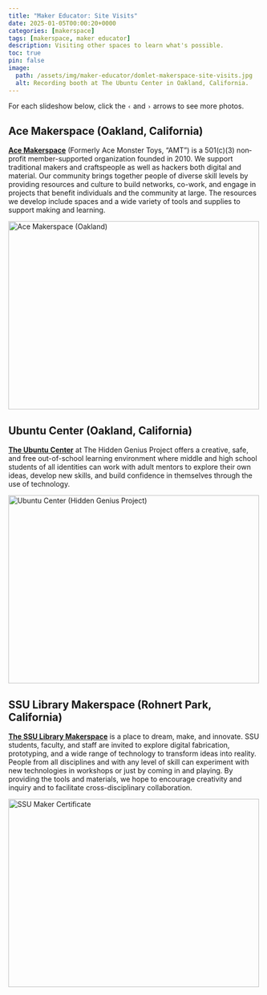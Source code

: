 ```yaml
---
title: "Maker Educator: Site Visits"
date: 2025-01-05T00:00:20+0000
categories: [makerspace]
tags: [makerspace, maker educator]
description: Visiting other spaces to learn what's possible.
toc: true
pin: false
image:
  path: /assets/img/maker-educator/domlet-makerspace-site-visits.jpg
  alt: Recording booth at The Ubuntu Center in Oakland, California.
---
```


For each slideshow below, click the `‹` and `›` arrows to see more photos.

## Ace Makerspace (Oakland, California)

**[Ace Makerspace](https://www.acemakerspace.org/about/)** (Formerly Ace Monster Toys, “AMT”) is a 501(c)(3) non­profit member-supported organization founded in 2010. We support traditional makers and craftspeople as well as hackers both digital and material. Our community brings together people of diverse skill levels by providing resources and culture to build networks, co-work, and engage in projects that benefit individuals and the community at large. The resources we develop include spaces and a wide variety of tools and supplies to support making and learning.

<a data-flickr-embed="true" href="https://www.flickr.com/photos/dombrassey/albums/72177720322967811" title="Ace Makerspace (Oakland)"><img src="https://live.staticflickr.com/65535/54246694496_f6fc9f4169_w.jpg" width="500" height="375" alt="Ace Makerspace (Oakland)"/></a><script async src="https://embedr.flickr.com/assets/client-code.js" charset="utf-8"></script>

## Ubuntu Center (Oakland, California)

**[The Ubuntu Center](https://www.hiddengeniusproject.org/ubuntucenter/)** at The Hidden Genius Project offers a creative, safe, and free out-of-school learning environment where middle and high school students of all identities can work with adult mentors to explore their own ideas, develop new skills, and build confidence in themselves through the use of technology.

<a data-flickr-embed="true" href="https://www.flickr.com/photos/dombrassey/albums/72177720322915894" title="Ubuntu Center (Hidden Genius Project)"><img src="https://live.staticflickr.com/65535/54240003686_ec177618b6.jpg" width="500" height="375" alt="Ubuntu Center (Hidden Genius Project)"/></a><script async src="https://embedr.flickr.com/assets/client-code.js" charset="utf-8"></script>

## SSU Library Makerspace (Rohnert Park, California)

**[The SSU Library Makerspace](https://library.sonoma.edu/create/makerspace)** is a place to dream, make, and innovate. SSU students, faculty, and staff are invited to explore digital fabrication, prototyping, and a wide range of technology to transform ideas into reality. People from all disciplines and with any level of skill can experiment with new technologies in workshops or just by coming in and playing. By providing the tools and materials, we hope to encourage creativity and inquiry and to facilitate cross-disciplinary collaboration.

<a data-flickr-embed="true" href="https://www.flickr.com/photos/dombrassey/albums/72177720322581085" title="SSU Maker Certificate"><img src="https://live.staticflickr.com/65535/54206404590_d3896d7c71.jpg" width="500" height="375" alt="SSU Maker Certificate"/></a><script async src="https://embedr.flickr.com/assets/client-code.js" charset="utf-8"></script>
